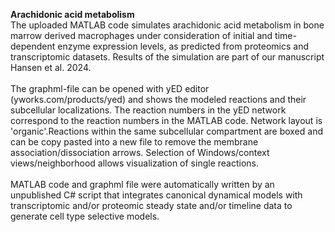 <b>Arachidonic acid metabolism</b><br>
The uploaded MATLAB code simulates arachidonic acid metabolism in bone marrow derived macrophages under consideration of initial and time-dependent enzyme expression levels, as predicted from proteomics and transcriptomic datasets. Results of the simulation are part of our manuscript Hansen et al. 2024.<br>
<br>
The graphml-file can be opened with yED editor (yworks.com/products/yed) and shows the modeled reactions and their subcellular localizations. The reaction numbers in the yED network correspond to the reaction numbers in the MATLAB code. Network layout is 'organic'.Reactions within the same subcellular compartment are boxed and can be copy pasted into a new file to remove the membrane association/dissociation arrows. Selection of Windows/context views/neighborhood allows visualization of single reactions.<br>
<br>
MATLAB code and graphml file were automatically written by an unpublished C# script that integrates canonical dynamical models with transcriptomic and/or proteomic steady state and/or timeline data to generate cell type selective models.<br>
